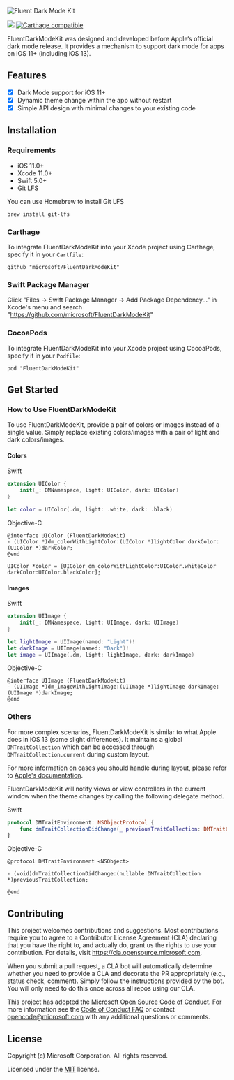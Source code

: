 ![Fluent Dark Mode Kit](Assets/DarkModeKit_Masthead.png)

![](https://github.com/microsoft/FluentDarkModeKit/workflows/CI/badge.svg)
[![Carthage compatible](https://img.shields.io/badge/Carthage-compatible-4BC51D.svg?style=flat)](https://github.com/Carthage/Carthage)

FluentDarkModeKit was designed and developed before Apple‘s official dark mode release. It provides a mechanism to support dark mode for apps on iOS 11+ (including iOS 13).

## Features

- [x] Dark Mode support for iOS 11+
- [x] Dynamic theme change within the app without restart
- [x] Simple API design with minimal changes to your existing code

## Installation

### Requirements

- iOS 11.0+
- Xcode 11.0+
- Swift 5.0+
- Git LFS

You can use Homebrew to install Git LFS

```
brew install git-lfs
```

### Carthage

To integrate FluentDarkModeKit into your Xcode project using Carthage, specify it in your `Cartfile`:

```
github "microsoft/FluentDarkModeKit"
```

### Swift Package Manager

Click "Files -> Swift Package Manager -> Add Package Dependency..." in Xcode's menu and search "https://github.com/microsoft/FluentDarkModeKit"

### CocoaPods

To integrate FluentDarkModeKit into your Xcode project using CocoaPods, specify it in your `Podfile`:

```
pod "FluentDarkModeKit"
```

## Get Started

### How to Use FluentDarkModeKit

To use FluentDarkModeKit, provide a pair of colors or images instead of a single value. Simply replace existing colors/images with a pair of light and dark colors/images.

#### Colors

Swift
```swift
extension UIColor {
    init(_: DMNamespace, light: UIColor, dark: UIColor)
}

let color = UIColor(.dm, light: .white, dark: .black)
```

Objective-C
```objc
@interface UIColor (FluentDarkModeKit)
- (UIColor *)dm_colorWithLightColor:(UIColor *)lightColor darkColor:(UIColor *)darkColor;
@end

UIColor *color = [UIColor dm_colorWithLightColor:UIColor.whiteColor darkColor:UIColor.blackColor];
```

#### Images

Swift
```swift
extension UIImage {
    init(_: DMNamespace, light: UIImage, dark: UIImage)
}

let lightImage = UIImage(named: "Light")!
let darkImage = UIImage(named: "Dark")!
let image = UIImage(.dm, light: lightImage, dark: darkImage)
```

Objective-C
```objc
@interface UIImage (FluentDarkModeKit)
- (UIImage *)dm_imageWithLightImage:(UIImage *)lightImage darkImage:(UIImage *)darkImage;
@end
```

### Others

For more complex scenarios, FluentDarkModeKit is similar to what Apple does in iOS 13 (some slight differences). It maintains a global `DMTraitCollection` which can be accessed through `DMTraitCollection.current` during custom layout. 

For more information on cases you should handle during layout, please refer to [Apple's documentation](https://developer.apple.com/documentation/xcode/supporting_dark_mode_in_your_interface#2993898).

FluentDarkModeKit will notify views or view controllers in the current window when the theme changes by calling the following delegate method. 

Swift
```swift
protocol DMTraitEnvironment: NSObjectProtocol {
    func dmTraitCollectionDidChange(_ previousTraitCollection: DMTraitCollection?)
}
```

Objective-C
```objc
@protocol DMTraitEnvironment <NSObject>

- (void)dmTraitCollectionDidChange:(nullable DMTraitCollection *)previousTraitCollection;

@end
```

## Contributing

This project welcomes contributions and suggestions. Most contributions require you to agree to a
Contributor License Agreement (CLA) declaring that you have the right to, and actually do, grant us
the rights to use your contribution. For details, visit https://cla.opensource.microsoft.com.

When you submit a pull request, a CLA bot will automatically determine whether you need to provide
a CLA and decorate the PR appropriately (e.g., status check, comment). Simply follow the instructions
provided by the bot. You will only need to do this once across all repos using our CLA.

This project has adopted the [Microsoft Open Source Code of Conduct](https://opensource.microsoft.com/codeofconduct/).
For more information see the [Code of Conduct FAQ](https://opensource.microsoft.com/codeofconduct/faq/) or
contact [opencode@microsoft.com](mailto:opencode@microsoft.com) with any additional questions or comments.

## License

Copyright (c) Microsoft Corporation. All rights reserved.

Licensed under the [MIT](LICENSE) license.
